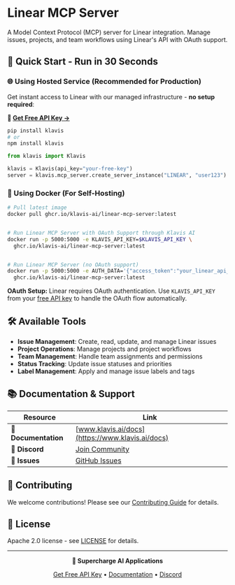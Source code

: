 # Linear MCP Server

A Model Context Protocol (MCP) server for Linear integration. Manage issues, projects, and team workflows using Linear's API with OAuth support.

## 🚀 Quick Start - Run in 30 Seconds

### 🌐 Using Hosted Service (Recommended for Production)

Get instant access to Linear with our managed infrastructure - **no setup required**:

**🔗 [Get Free API Key →](https://www.klavis.ai/home/api-keys)**

```bash
pip install klavis
# or
npm install klavis
```

```python
from klavis import Klavis

klavis = Klavis(api_key="your-free-key")
server = klavis.mcp_server.create_server_instance("LINEAR", "user123")
```

### 🐳 Using Docker (For Self-Hosting)

```bash
# Pull latest image
docker pull ghcr.io/klavis-ai/linear-mcp-server:latest


# Run Linear MCP Server with OAuth Support through Klavis AI
docker run -p 5000:5000 -e KLAVIS_API_KEY=$KLAVIS_API_KEY \
  ghcr.io/klavis-ai/linear-mcp-server:latest


# Run Linear MCP Server (no OAuth support)
docker run -p 5000:5000 -e AUTH_DATA='{"access_token":"your_linear_api_key_here"}' \
  ghcr.io/klavis-ai/linear-mcp-server:latest
```

**OAuth Setup:** Linear requires OAuth authentication. Use `KLAVIS_API_KEY` from your [free API key](https://www.klavis.ai/home/api-keys) to handle the OAuth flow automatically.

## 🛠️ Available Tools

- **Issue Management**: Create, read, update, and manage Linear issues
- **Project Operations**: Manage projects and project workflows
- **Team Management**: Handle team assignments and permissions
- **Status Tracking**: Update issue statuses and priorities
- **Label Management**: Apply and manage issue labels and tags

## 📚 Documentation & Support

| Resource | Link |
|----------|------|
| **📖 Documentation** | [www.klavis.ai/docs](https://www.klavis.ai/docs) |
| **💬 Discord** | [Join Community](https://discord.gg/p7TuTEcssn) |
| **🐛 Issues** | [GitHub Issues](https://github.com/klavis-ai/klavis/issues) |

## 🤝 Contributing

We welcome contributions! Please see our [Contributing Guide](../../CONTRIBUTING.md) for details.

## 📜 License

Apache 2.0 license - see [LICENSE](../../LICENSE) for details.

---

<div align="center">
  <p><strong>🚀 Supercharge AI Applications </strong></p>
  <p>
    <a href="https://www.klavis.ai">Get Free API Key</a> •
    <a href="https://www.klavis.ai/docs">Documentation</a> •
    <a href="https://discord.gg/p7TuTEcssn">Discord</a>
  </p>
</div>
